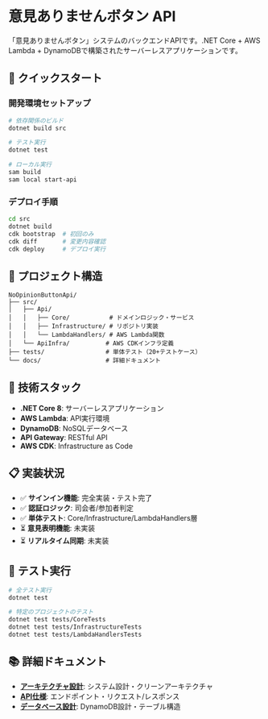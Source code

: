 # 意見ありませんボタン API

「意見ありませんボタン」システムのバックエンドAPIです。.NET Core + AWS Lambda + DynamoDBで構築されたサーバーレスアプリケーションです。

## 🚀 クイックスタート

### 開発環境セットアップ
```bash
# 依存関係のビルド
dotnet build src

# テスト実行
dotnet test

# ローカル実行
sam build
sam local start-api
```

### デプロイ手順
```bash
cd src
dotnet build
cdk bootstrap  # 初回のみ
cdk diff       # 変更内容確認
cdk deploy     # デプロイ実行
```

## 📁 プロジェクト構造

```
NoOpinionButtonApi/
├── src/
│   ├── Api/
│   │   ├── Core/           # ドメインロジック・サービス
│   │   ├── Infrastructure/ # リポジトリ実装
│   │   └── LambdaHandlers/ # AWS Lambda関数
│   └── ApiInfra/          # AWS CDKインフラ定義
├── tests/                 # 単体テスト（20+テストケース）
└── docs/                  # 詳細ドキュメント
```

## 🔧 技術スタック

- **.NET Core 8**: サーバーレスアプリケーション
- **AWS Lambda**: API実行環境
- **DynamoDB**: NoSQLデータベース
- **API Gateway**: RESTful API
- **AWS CDK**: Infrastructure as Code

## 📋 実装状況

- ✅ **サインイン機能**: 完全実装・テスト完了
- ✅ **認証ロジック**: 司会者/参加者判定
- ✅ **単体テスト**: Core/Infrastructure/LambdaHandlers層
- ⏳ **意見表明機能**: 未実装
- ⏳ **リアルタイム同期**: 未実装

## 🧪 テスト実行

```bash
# 全テスト実行
dotnet test

# 特定のプロジェクトのテスト
dotnet test tests/CoreTests
dotnet test tests/InfrastructureTests
dotnet test tests/LambdaHandlersTests
```

## 📚 詳細ドキュメント

- **[アーキテクチャ設計](./docs/architecture.md)**: システム設計・クリーンアーキテクチャ
- **[API仕様](./docs/api-specification.md)**: エンドポイント・リクエスト/レスポンス
- **[データベース設計](./docs/database.md)**: DynamoDB設計・テーブル構造